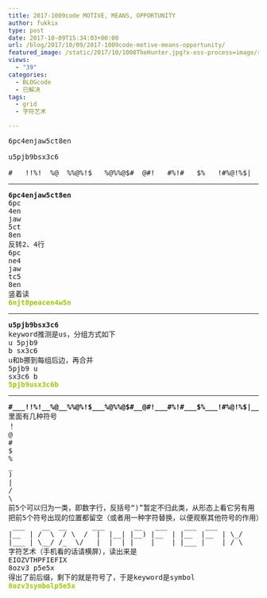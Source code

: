 ```yaml
---
title: 2017-1009code MOTIVE, MEANS, OPPORTUNITY
author: fukkix
type: post
date: 2017-10-09T15:34:03+00:00
url: /blog/2017/10/09/2017-1009code-motive-means-opportunity/
featured_image: /static/2017/10/1008TheHunter.jpg?x-oss-process=image/resize,m_fill,w_700,h_220
views:
  - "39"
categories:
  - BLOGcode
  - 已解决
tags:
  - grid
  - 字符艺术

---
```

<pre>6pc4enjaw5ct8en

u5pjb9bsx3c6

#___!!%!__%@__%%@%!$___%@%%@$#__@#!___#%!#___$%___!#%@!%$|__$$|$/%#\@@/@\%@/%@|%$|__|@|__)!|__@$|$|__%%|__%@|!\_/!|___$|!\__/@/_$@\/$%#|#$|##|@|!@##|!##@|$|___$|%%!#|#/$\%<!--more--></pre>

* * *

<pre><strong>6pc4enjaw5ct8en
</strong>6pc
4en
jaw
5ct
8en
反转2、4行
6pc
ne4
jaw
tc5
8en
竖着读<strong>
<span style="color: #99cc00;">6njt8peacen4w5n</span></strong></pre>

* * *

<pre><strong>u5pjb9bsx3c6
</strong>keyword推测是us，分组方式如下
u 5pjb9
b sx3c6
u和b挪到每组后边，再合并
5pjb9 u
sx3c6 b<strong>
<span style="color: #99cc00;">5pjb9usx3c6b</span></strong></pre>

* * *

<pre><strong>#___!!%!__%@__%%@%!$___%@%%@$#__@#!___#%!#___$%___!#%@!%$|__$$|$/%#\@@/@\%@/%@|%$|__|@|__)!|__@$|$|__%%|__%@|!\_/!|___$|!\__/@/_$@\/$%#|#$|##|@|!@##|!##@|$|___$|%%!#|#/$\%
</strong>里面有几种符号
！
@
#
$
%
_
)
|
/
\
前5个可以归为一类，即数字行，反括号“)”暂定不归此类，从形态上看它另有用
把前5个符号出现的位置都留空（或者用一种字符替换，以便观察其他符号的作用）
 ___    __  __      ___       __   ___    ___  ___       
|__  | /  \  / \  /  |  |__| |__) |__  | |__  |__  | \_/ 
|___ | \__/ /_  \/   |  |  | |    |    | |___ |    | / \ 
字符艺术（手机看的话请横屏），读出来是
EIOZVTHPFIEFIX
8ozv3 p5e5x
得出了前后缀，剩下的就是符号了，于是keyword是symbol
<span style="color: #99cc00;"><strong>8ozv3symbolp5e5x</strong></span></pre>